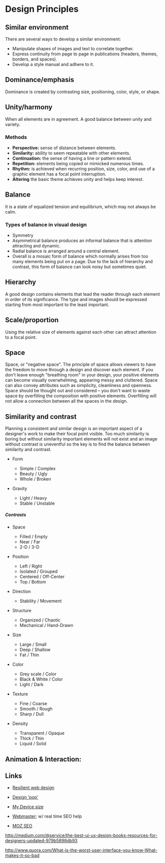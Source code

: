 
#  Design Principles


## Similar environment

There are several ways to develop a similar environment:

* Manipulate shapes of images and text to correlate together.
* Express continuity from page to page in publications (headers, themes, borders, and spaces).
* Develop a style manual and adhere to it.


## Dominance/emphasis

Dominance is created by contrasting size, positioning, color, style, or shape.


## Unity/harmony

When all elements are in agreement. A good balance between unity and variety.

### Methods

* **Perspective:** sense of distance between elements.
* **Similarity:** ability to seem repeatable with other elements.
* **Continuation:** the sense of having a line or pattern extend.
* **Repetition:** elements being copied or mimicked numerous times.
* **Rhythm:** is achieved when recurring position, size, color, and use of a graphic element has a focal point interruption.
* **Altering** the basic theme achieves unity and helps keep interest.


## Balance

It is a state of equalized tension and equilibrium, which may not always be calm.

### Types of balance in visual design

* Symmetry
* Asymmetrical balance produces an informal balance that is attention attracting and dynamic.
* Radial balance is arranged around a central element.
* Overall is a mosaic form of balance which normally arises from too many elements being put on a page. Due to the lack of hierarchy and contrast, this form of balance can look noisy but sometimes quiet.

## Hierarchy

A good design contains elements that lead the reader through each element in order of its significance. The type and images should be expressed starting from most important to the least important.

## Scale/proportion

Using the relative size of elements against each other can attract attention to a focal point.

## Space

Space, or "negative space". The principle of space allows viewers to have the freedom to move through a design and discover each element. If you don't leave enough "breathing room" in your design, your positive elements can become visually overwhelming, appearing messy and cluttered. Space can also convey attributes such as simplicity, cleanliness and openness. Space should be thought out and considered – you don't want to waste space by overfilling the composition with positive elements. Overfilling will not allow a connection between all the spaces in the design.


## Similarity and contrast

Planning a consistent and similar design is an important aspect of a designer's work to make their focal point visible. Too much similarity is boring but without similarity important elements will not exist and an image without contrast is uneventful so the key is to find the balance between similarity and contrast.

* Form
    * Simple / Complex
    * Beauty / Ugly
    * Whole / Broken

* Gravity
    * Light / Heavy
    * Stable / Unstable


##### Contrasts

* Space
    * Filled / Empty
    * Near / Far
    * 2-D / 3-D

* Position
    * Left / Right
    * Isolated / Grouped
    * Centered / Off-Center
    * Top / Bottom

* Direction
    * Stability / Movement

* Structure
    * Organized / Chaotic
    * Mechanical / Hand-Drawn

* Size
    * Large / Small
    * Deep / Shallow
    * Fat / Thin

* Color
    * Grey scale / Color
    * Black & White / Color
    * Light / Dark

* Texture
    * Fine / Coarse
    * Smooth / Rough
    * Sharp / Dull

* Density
    * Transparent / Opaque
    * Thick / Thin
    * Liquid / Solid

## Animation & Interaction: 




## Links

- [Resilient web design](http://resilientwebdesign.com/introduction)
- [Design 'pop'](http://medium.com/@erikdkennedy/7-rules-for-creating-gorgeous-ui-part-2-430de537ba96)
- [My Device size](http://www.mydevice.io)


- [Webmaster](http://www.google.com/webmasters); w/ real time SEO help

- [MOZ SEO](http://moz.com/link-explorer?utm_source=facebook&utm_medium=paid&utm_campaign=mp_links_18)


http://medium.com/@service/the-best-ui-ux-design-books-resources-for-designers-updated-979b5898db93

http://www.quora.com/What-is-the-worst-user-interface-you-know-What-makes-it-so-bad

